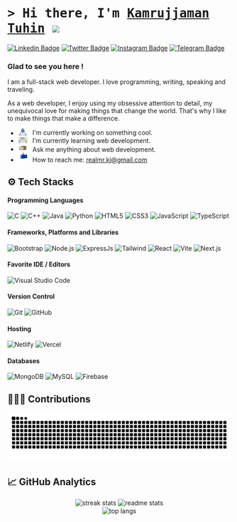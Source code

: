 # <samp>&gt; Hi there, I'm <a href="https://www.linkedin.com/in/kamrjman" target="_blank">Kamrujjaman Tuhin</a> <img src="https://media.giphy.com/media/hvRJCLFzcasrR4ia7z/giphy.gif" width="25"> </samp>
[![Linkedin Badge](https://img.shields.io/badge/-LinkedIn-0e76a8?style=flat-square&logo=Linkedin&logoColor=white)](https://linkedin.com/in/KJ4Web)
[![Twitter Badge](https://img.shields.io/badge/-Twitter-00acee?style=flat-square&logo=Twitter&logoColor=white)](https://twitter.com/KJ4Web)
[![Instagram Badge](https://img.shields.io/badge/-Instagram-e4405f?style=flat-square&logo=Instagram&logoColor=white)](https://instagram.com/mr.kj/)
[![Telegram Badge](https://img.shields.io/badge/-Telegram-0088cc?style=flat-square&logo=Telegram&logoColor=white)](https://t.me/KJ4Web)

### Glad to see you here !
I am a full-stack web developer. I love programming, writing, speaking and traveling.

As a web developer, I enjoy using my obsessive attention to detail, my unequivocal love for making things that change the world. That's why I like to make things that make a difference.

- <img src="/assets/developer.gif?" width="21" />&nbsp;&nbsp; I'm currently working on something cool.
- <img src="/assets/lightning.gif?raw=true" width="21" />&nbsp;&nbsp; I’m currently learning web development.
- <img src="/assets/message.gif?raw=true" width="21" />&nbsp;&nbsp; Ask me anything about web development.
- <img src="/assets/letterbox.gif?raw=true" width="21" />&nbsp;&nbsp; How to reach me: realmr.kj@gmail.com

## ⚙️ Tech Stacks

#### Programming Languages
![C](https://skillicons.dev/icons?i=c)
![C++](https://skillicons.dev/icons?i=cpp)
![Java](https://skillicons.dev/icons?i=java)
![Python](https://skillicons.dev/icons?i=python)
![HTML5](https://skillicons.dev/icons?i=html)
![CSS3](https://skillicons.dev/icons?i=css)
![JavaScript](https://skillicons.dev/icons?i=js)
![TypeScript](https://skillicons.dev/icons?i=ts)

#### Frameworks, Platforms and Libraries
![Bootstrap](https://skillicons.dev/icons?i=bootstrap)
![Node.js](https://skillicons.dev/icons?i=nodejs)
![ExpressJs](https://skillicons.dev/icons?i=express)
![Tailwind](https://skillicons.dev/icons?i=tailwind)
![React](https://skillicons.dev/icons?i=react)
![Vite](https://skillicons.dev/icons?i=vite)
![Next.js](https://skillicons.dev/icons?i=nextjs)

#### Favorite IDE / Editors
![Visual Studio Code](https://skillicons.dev/icons?i=vscode)

#### Version Control
![Git](https://skillicons.dev/icons?i=git)
![GitHub](https://skillicons.dev/icons?i=github)

#### Hosting
![Netlify](https://skillicons.dev/icons?i=netlify)
![Vercel](https://skillicons.dev/icons?i=vercel)

#### Databases
![MongoDB](https://skillicons.dev/icons?i=mongodb)
![MySQL](https://skillicons.dev/icons?i=mysql)
![Firebase](https://skillicons.dev/icons?i=firebase)

## 👨🏻‍💻 Contributions
<div align="center">
    
  ![snake gif](https://github.com/KJ4Web/KJ4Web/blob/output/github-snake-dark.svg)
</div>

## 📈 GitHub Analytics
<div align=center>
  <img width=390 src="https://github-readme-streak-stats-salesp07.vercel.app/?user=KJ4Web&count_private=true&theme=react&border_radius=10" alt="streak stats"/>
  <img width=390 src="https://github-readme-stats-salesp07.vercel.app/api?username=KJ4Web&count_private=true&show_icons=true&theme=react&rank_icon=github&border_radius=10" alt="readme stats"/>
  <br/>
  <img width=325 align="center" src="https://github-readme-stats-salesp07.vercel.app/api/top-langs/?username=KJ4Web&hide=HTML&langs_count=8&layout=compact&theme=react&border_radius=10&size_weight=0.5&count_weight=0.5&exclude_repo=github-readme-stats" alt="top langs"/>
</div>